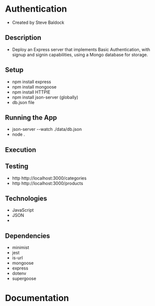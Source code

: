 # Authentication

* Created by Steve Baldock

## Description

* Deploy an Express server that implements Basic Authentication, with signup and signin capabilities, using a Mongo database for storage.

## Setup
* npm install express
* npm install mongoose
* npm install HTTPIE
* npm install json-server (globally)
* db.json file

## Running the App
* json-server --watch ./data/db.json
* node .

## Execution

## Testing
* http http://localhost:3000/categories
* http http://localhost:3000/products

## Technologies
* JavaScript
* JSON
* 

## Dependencies
* minimist
* jest
* is-url
* mongoose
* express
* dotenv
* supergoose

# Documentation


